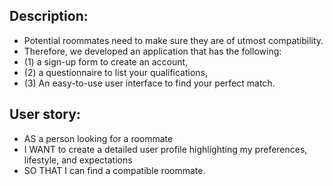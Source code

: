 ## Description:
* Potential roommates need to make sure they are of utmost compatibility.
* Therefore, we developed an application that has the following:
* (1) a sign-up form to create an account,
* (2) a questionnaire to list your qualifications,
* (3) An easy-to-use user interface to find your perfect match.

## User story:
* AS a person looking for a roommate
* I WANT to create a detailed user profile highlighting my preferences, lifestyle, and expectations
* SO THAT I can find a compatible roommate.